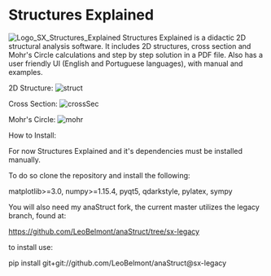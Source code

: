 # Structures Explained
![Logo_SX_Structures_Explained](https://user-images.githubusercontent.com/58717653/117903033-2b419b80-b2a5-11eb-8891-985ef0d5ce18.png)
Structures Explained is a didactic 2D structural analysis software. It includes 2D structures,
 cross section and Mohr's Circle calculations and step by step solution in a PDF file. Also has a user friendly UI (English and Portuguese languages), with manual and examples.

2D Structure:
![struct](https://user-images.githubusercontent.com/58717653/110705615-6d7f2b80-81d5-11eb-97da-9a9029219c9c.gif)

Cross Section:
![crossSec](https://user-images.githubusercontent.com/58717653/110705128-b2ef2900-81d4-11eb-934d-485389ae5f9f.gif)

Mohr's Circle:
![mohr](https://user-images.githubusercontent.com/58717653/110705023-8b985c00-81d4-11eb-80ba-0b388a1e2ec3.gif)

How to Install:

For now Structures Explained and it's dependencies must be installed manually.

To do so clone the repository and install the following:

matplotlib>=3.0, numpy>=1.15.4, pyqt5, qdarkstyle, pylatex, sympy


You will also need my anaStruct fork, the current master utilizes the legacy branch, found at:

https://github.com/LeoBelmont/anaStruct/tree/sx-legacy


to install use:

pip install git+git://github.com/LeoBelmont/anaStruct@sx-legacy
